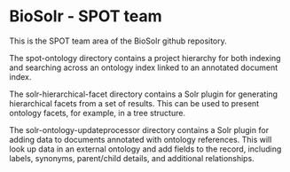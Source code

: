 # BioSolr - SPOT team

This is the SPOT team area of the BioSolr github repository.

The spot-ontology directory contains a project hierarchy for both indexing and
searching across an ontology index linked to an annotated document index.

The solr-hierarchical-facet directory contains a Solr plugin for generating hierarchical
facets from a set of results. This can be used to present ontology facets, for example,
in a tree structure.

The solr-ontology-updateprocessor directory contains a Solr plugin for adding data to
documents annotated with ontology references. This will look up data in an external
ontology and add fields to the record, including labels, synonyms, parent/child details, 
and additional relationships.

